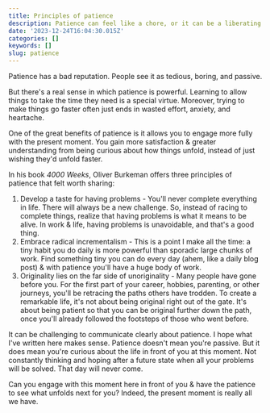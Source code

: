 ```yaml
---
title: Principles of patience
description: Patience can feel like a chore, or it can be a liberating creative force
date: '2023-12-24T16:04:30.015Z'
categories: []
keywords: []
slug: patience
---
```


Patience has a bad reputation. People see it as tedious, boring, and passive.

But there's a real sense in which patience is powerful. Learning to allow things to take the time they need is a special virtue. Moreover, trying to make things go faster often just ends in wasted effort, anxiety, and heartache.

One of the great benefits of patience is it allows you to engage more fully with the present moment. You gain more satisfaction & greater understanding from being curious about how things unfold, instead of just wishing they'd unfold faster.

In his book _4000 Weeks_, Oliver Burkeman offers three principles of patience that felt worth sharing:

1. Develop a taste for having problems - You'll never complete everything in life. There will always be a new challenge. So, instead of racing to complete things, realize that having problems is what it means to be alive. In work & life, having problems is unavoidable, and that's a good thing.
2. Embrace radical incrementalism - This is a point I make all the time: a tiny habit you do daily is more powerful than sporadic large chunks of work. Find something tiny you can do every day (ahem, like a daily blog post) & with patience you'll have a huge body of work.
3. Originality lies on the far side of unoriginality - Many people have gone before you. For the first part of your career, hobbies, parenting, or other journeys, you'll be retracing the paths others have trodden. To create a remarkable life, it's not about being original right out of the gate. It's about being patient so that you can be original further down the path, once you'll already followed the footsteps of those who went before.

It can be challenging to communicate clearly about patience. I hope what I've written here makes sense. Patience doesn't mean you're passive. But it does mean you're curious about the life in front of you at this moment. Not constantly thinking and hoping after a future state when all your problems will be solved. That day will never come.

Can you engage with this moment here in front of you & have the patience to see what unfolds next for you? Indeed, the present moment is really all we have.

